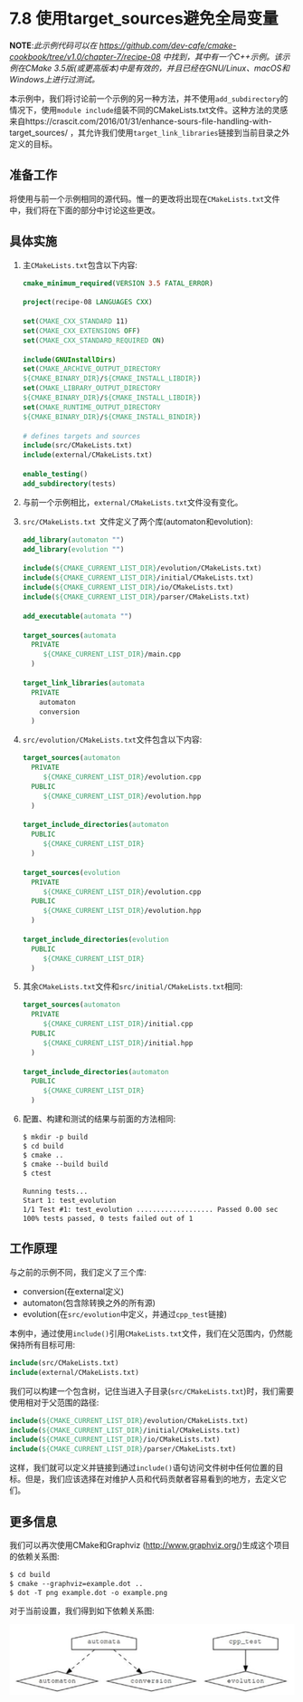 # 7.8 使用target_sources避免全局变量

**NOTE**:*此示例代码可以在 https://github.com/dev-cafe/cmake-cookbook/tree/v1.0/chapter-7/recipe-08 中找到，其中有一个C++示例。该示例在CMake 3.5版(或更高版本)中是有效的，并且已经在GNU/Linux、macOS和Windows上进行过测试。*

本示例中，我们将讨论前一个示例的另一种方法，并不使用`add_subdirectory`的情况下，使用`module include`组装不同的CMakeLists.txt文件。这种方法的灵感来自https://crascit.com/2016/01/31/enhance-sours-file-handling-with-target_sources/ ，其允许我们使用`target_link_libraries`链接到当前目录之外定义的目标。

## 准备工作

将使用与前一个示例相同的源代码。惟一的更改将出现在`CMakeLists.txt`文件中，我们将在下面的部分中讨论这些更改。

## 具体实施

1. 主`CMakeLists.txt`包含以下内容:

   ```cmake
   cmake_minimum_required(VERSION 3.5 FATAL_ERROR)
   
   project(recipe-08 LANGUAGES CXX)
   
   set(CMAKE_CXX_STANDARD 11)
   set(CMAKE_CXX_EXTENSIONS OFF)
   set(CMAKE_CXX_STANDARD_REQUIRED ON)
   
   include(GNUInstallDirs)
   set(CMAKE_ARCHIVE_OUTPUT_DIRECTORY
   ${CMAKE_BINARY_DIR}/${CMAKE_INSTALL_LIBDIR})
   set(CMAKE_LIBRARY_OUTPUT_DIRECTORY
   ${CMAKE_BINARY_DIR}/${CMAKE_INSTALL_LIBDIR})
   set(CMAKE_RUNTIME_OUTPUT_DIRECTORY
   ${CMAKE_BINARY_DIR}/${CMAKE_INSTALL_BINDIR})
   
   # defines targets and sources
   include(src/CMakeLists.txt)
   include(external/CMakeLists.txt)
   
   enable_testing()
   add_subdirectory(tests)
   ```

2. 与前一个示例相比，`external/CMakeLists.txt`文件没有变化。

3. `src/CMakeLists.txt `文件定义了两个库(automaton和evolution):

   ```cmake
   add_library(automaton "")
   add_library(evolution "")
   
   include(${CMAKE_CURRENT_LIST_DIR}/evolution/CMakeLists.txt)
   include(${CMAKE_CURRENT_LIST_DIR}/initial/CMakeLists.txt)
   include(${CMAKE_CURRENT_LIST_DIR}/io/CMakeLists.txt)
   include(${CMAKE_CURRENT_LIST_DIR}/parser/CMakeLists.txt)
   
   add_executable(automata "")
   
   target_sources(automata
     PRIVATE
     	${CMAKE_CURRENT_LIST_DIR}/main.cpp
     )
   
   target_link_libraries(automata
     PRIVATE
       automaton
       conversion
     )
   ```

4. `src/evolution/CMakeLists.txt`文件包含以下内容:

   ```cmake
   target_sources(automaton
     PRIVATE
     	${CMAKE_CURRENT_LIST_DIR}/evolution.cpp
     PUBLIC
     	${CMAKE_CURRENT_LIST_DIR}/evolution.hpp
     )
     
   target_include_directories(automaton
     PUBLIC
     	${CMAKE_CURRENT_LIST_DIR}
     )
     
   target_sources(evolution
     PRIVATE
     	${CMAKE_CURRENT_LIST_DIR}/evolution.cpp
     PUBLIC
     	${CMAKE_CURRENT_LIST_DIR}/evolution.hpp
     )
     
   target_include_directories(evolution
     PUBLIC
     	${CMAKE_CURRENT_LIST_DIR}
     )
   ```

5. 其余`CMakeLists.txt`文件和`src/initial/CMakeLists.txt`相同:

   ```cmake
   target_sources(automaton
     PRIVATE
     	${CMAKE_CURRENT_LIST_DIR}/initial.cpp
     PUBLIC
     	${CMAKE_CURRENT_LIST_DIR}/initial.hpp
     )
   
   target_include_directories(automaton
     PUBLIC
     	${CMAKE_CURRENT_LIST_DIR}
     )
   ```

6. 配置、构建和测试的结果与前面的方法相同:

   ```shell
   $ mkdir -p build
   $ cd build
   $ cmake ..
   $ cmake --build build
   $ ctest
   
   Running tests...
   Start 1: test_evolution
   1/1 Test #1: test_evolution ................... Passed 0.00 sec
   100% tests passed, 0 tests failed out of 1
   ```

## 工作原理

与之前的示例不同，我们定义了三个库:

* conversion(在external定义)
* automaton(包含除转换之外的所有源)
* evolution(在`src/evolution`中定义，并通过`cpp_test`链接)

本例中，通过使用`include()`引用`CMakeLists.txt`文件，我们在父范围内，仍然能保持所有目标可用:

```cmake
include(src/CMakeLists.txt)
include(external/CMakeLists.txt)
```

我们可以构建一个包含树，记住当进入子目录(`src/CMakeLists.txt`)时，我们需要使用相对于父范围的路径:

```cmake
include(${CMAKE_CURRENT_LIST_DIR}/evolution/CMakeLists.txt)
include(${CMAKE_CURRENT_LIST_DIR}/initial/CMakeLists.txt)
include(${CMAKE_CURRENT_LIST_DIR}/io/CMakeLists.txt)
include(${CMAKE_CURRENT_LIST_DIR}/parser/CMakeLists.txt)
```

这样，我们就可以定义并链接到通过`include()`语句访问文件树中任何位置的目标。但是，我们应该选择在对维护人员和代码贡献者容易看到的地方，去定义它们。

## 更多信息

我们可以再次使用CMake和Graphviz (http://www.graphviz.org/)生成这个项目的依赖关系图:

```shell
$ cd build
$ cmake --graphviz=example.dot ..
$ dot -T png example.dot -o example.png
```

对于当前设置，我们得到如下依赖关系图:

![](../../images/chapter7/7-8-1.png)